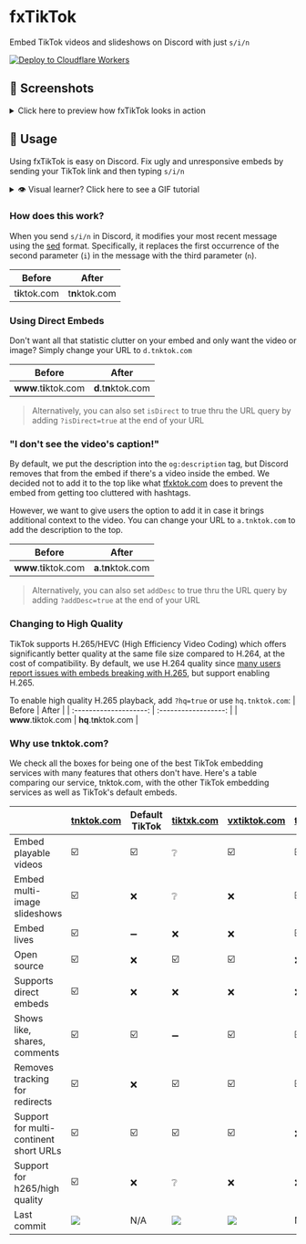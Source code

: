 # fxTikTok

Embed TikTok videos and slideshows on Discord with just `s/i/n`

[![Deploy to Cloudflare Workers](https://deploy.workers.cloudflare.com/button)](https://deploy.workers.cloudflare.com/?url=https://github.com/okdargy/fxtiktok)

## 📸 Screenshots

<details>
  <summary>Click here to preview how fxTikTok looks in action</summary>

| <img src="https://raw.githubusercontent.com/okdargy/fxTikTok/master/.github/readme/compare.png" alt="Video Preview" height="400px" /> |
| :-----------------------------------------------------------------------------------------------------------------------------------: |
|                                       Comparing `tiktok.com` vs. `tnktok.com` embeds on Discord                                       |

| <img src="https://raw.githubusercontent.com/okdargy/fxTikTok/master/.github/readme/slideshow.png" alt="Slideshow Preview" /> |
| :--------------------------------------------------------------------------------------------------------------------------: |
|                                                       Slideshow embeds                                                       |

| <img src="https://raw.githubusercontent.com/okdargy/fxTikTok/master/.github/readme/live.png" alt="Live Preview" /> |
| :----------------------------------------------------------------------------------------------------------------: |
|                                                 Live video embeds                                                  |

| <img src="https://raw.githubusercontent.com/okdargy/fxTikTok/master/.github/readme/direct.png" alt="Direct Preview" height="400px" /> |
| :-----------------------------------------------------------------------------------------------------------------------------------: |
|                                                      Direct image/video support                                                       |

</details>

## 📖 Usage

Using fxTikTok is easy on Discord. Fix ugly and unresponsive embeds by sending your TikTok link and then typing `s/i/n`

<details>
  <summary>👁️ Visual learner? Click here to see a GIF tutorial</summary>

  <img src=".github/readme/introduction.gif" alt="Introduction GIF" height="500px" style="border-radius:2%" />
</details>

### How does this work?

When you send `s/i/n` in Discord, it modifies your most recent message using the [sed](https://www.gnu.org/software/sed/manual/sed.html) format. Specifically, it replaces the first occurrence of the second parameter (`i`) in the message with the third parameter (`n`).

|     Before     |     After      |
| :------------: | :------------: |
| t**i**ktok.com | t**n**ktok.com |

### Using Direct Embeds

Don't want all that statistic clutter on your embed and only want the video or image? Simply change your URL to `d.tnktok.com`

|         Before         |        After         |
| :--------------------: | :------------------: |
| **www**.t**i**ktok.com | **d**.t**n**ktok.com |

> Alternatively, you can also set `isDirect` to true thru the URL query by adding `?isDirect=true` at the end of your URL

### "I don't see the video's caption!"

By default, we put the description into the `og:description` tag, but Discord removes that from the embed if there's a video inside the embed. We decided not to add it to the top like what [tfxktok.com](https://tfxktok.com) does to prevent the embed from getting too cluttered with hashtags.

However, we want to give users the option to add it in case it brings additional context to the video. You can change your URL to `a.tnktok.com` to add the description to the top.

|         Before         |        After         |
| :--------------------: | :------------------: |
| **www**.t**i**ktok.com | **a**.t**n**ktok.com |

> Alternatively, you can also set `addDesc` to true thru the URL query by adding `?addDesc=true` at the end of your URL

### Changing to High Quality

TikTok supports H.265/HEVC (High Efficiency Video Coding) which offers significantly better quality at the same file size compared to H.264, at the cost of compatibility. By default, we use H.264 quality since [many users report issues with embeds breaking with H.265](https://github.com/okdargy/fxTikTok/issues/14), but support enabling H.265.

To enable high quality H.265 playback, add `?hq=true` or use `hq.tnktok.com`:
|         Before         |        After         |
| :--------------------: | :------------------: |
| **www**.t**i**ktok.com | **hq**.t**n**ktok.com |

### Why use tnktok.com?

We check all the boxes for being one of the best TikTok embedding services with many features that others don't have. Here's a table comparing our service, tnktok.com, with the other TikTok embedding services as well as TikTok's default embeds.

|                                        | [tnktok.com](https://www.tnktok.com) | Default TikTok | [tiktxk.com](https://tiktxk.com) | [vxtiktok.com](https://vxtiktok.com) | [tfxktok.com](https://tfxktok.com) |
| -------------------------------------- | ------------------------------------ | -------------- | -------------------------------- | ------------------------------------ | ---------------------------------- |
| Embed playable videos                  | ☑️                                   | ☑️             | ❔                               | ☑️                                   | ☑️                                 |
| Embed multi-image slideshows           | ☑️                                   | ❌             | ❔                               | ❌                                   | ☑️                                 |
| Embed lives                            | ☑️                                   | ➖             | ❌                               | ❌                                   | ☑️                                 |
| Open source                            | ☑️                                   | ❌             | ☑️                               | ☑️                                   | ❌                                 |
| Supports direct embeds                 | ☑️                                   | ❌             | ❌                               | ❌                                   | ❌                                 |
| Shows like, shares, comments           | ☑️                                   | ☑️             | ➖                               | ☑️                                   | ☑️                                 |
| Removes tracking for redirects         | ☑️                                   | ❌             | ☑️                               | ☑️                                   | ☑️                                 |
| Support for multi-continent short URLs | ☑️                                   | ☑️             | ☑️                               | ☑️                                   | ❌                                 |
| Support for h265/high quality          | ☑️                                   | ❌             | ❔                               | ❌                                   | ❌                                 |
| Last commit                            | [![][tnk]][tnkc]                     | N/A            | [![][txk]][txkc]                 | [![][vxt]][vxtc]                     | N/A                                |

[tnk]: https://img.shields.io/github/last-commit/okdargy/fxTikTok?label
[tnkc]: https://github.com/okdargy/fxTikTok/commits
[txk]: https://img.shields.io/github/last-commit/Britmoji/tiktxk?label
[txkc]: https://github.com/Britmoji/tiktxk/commits
[vxt]: https://img.shields.io/github/last-commit/dylanpdx/vxtiktok?label
[vxtc]: https://github.com/dylanpdx/vxtiktok/commits
